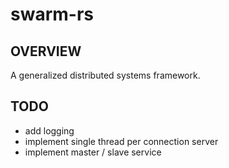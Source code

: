 # swarm-rs
## OVERVIEW
A generalized distributed systems framework.

## TODO
- add logging
- implement single thread per connection server
- implement master / slave service
